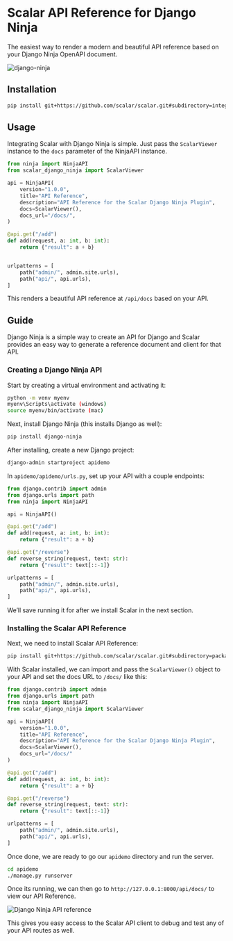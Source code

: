 # Scalar API Reference for Django Ninja

The easiest way to render a modern and beautiful API reference based on your Django Ninja OpenAPI document.

![django-ninja](ninja.png)

## Installation

```bash
pip install git+https://github.com/scalar/scalar.git#subdirectory=integrations/django-ninja
```

## Usage

Integrating Scalar with Django Ninja is simple.
Just pass the `ScalarViewer` instance to the `docs` parameter of the NinjaAPI instance.

```python
from ninja import NinjaAPI
from scalar_django_ninja import ScalarViewer

api = NinjaAPI(
    version="1.0.0",
    title="API Reference",
    description="API Reference for the Scalar Django Ninja Plugin",
    docs=ScalarViewer(),
    docs_url="/docs/",
)

@api.get("/add")
def add(request, a: int, b: int):
    return {"result": a + b}


urlpatterns = [
    path("admin/", admin.site.urls),
    path("api/", api.urls),
]

```

This renders a beautiful API reference at `/api/docs` based on your API.

## Guide

Django Ninja is a simple way to create an API for Django and Scalar provides an easy way to generate a reference document and client for that API.

### Creating a Django Ninja API

Start by creating a virtual environment and activating it:

```bash
python -m venv myenv
myenv\Scripts\activate (windows)
source myenv/bin/activate (mac)
```

Next, install Django Ninja (this installs Django as well):

```bash
pip install django-ninja
```

After installing, create a new Django project:

```bash
django-admin startproject apidemo
```

In `apidemo/apidemo/urls.py`, set up your API with a couple endpoints:

```python
from django.contrib import admin
from django.urls import path
from ninja import NinjaAPI

api = NinjaAPI()

@api.get("/add")
def add(request, a: int, b: int):
    return {"result": a + b}

@api.get("/reverse")
def reverse_string(request, text: str):
    return {"result": text[::-1]}

urlpatterns = [
    path("admin/", admin.site.urls),
    path("api/", api.urls),
]

```

We’ll save running it for after we install Scalar in the next section.

### Installing the Scalar API Reference

Next, we need to install Scalar API Reference:

```bash
pip install git+https://github.com/scalar/scalar.git#subdirectory=packages/scalar_django_ninja
```

With Scalar installed, we can import and pass the `ScalarViewer()` object to your API and set the docs URL to `/docs/` like this:

```python
from django.contrib import admin
from django.urls import path
from ninja import NinjaAPI
from scalar_django_ninja import ScalarViewer

api = NinjaAPI(
    version="1.0.0",
    title="API Reference",
    description="API Reference for the Scalar Django Ninja Plugin",
    docs=ScalarViewer(),
    docs_url="/docs/"
)

@api.get("/add")
def add(request, a: int, b: int):
    return {"result": a + b}

@api.get("/reverse")
def reverse_string(request, text: str):
    return {"result": text[::-1]}

urlpatterns = [
    path("admin/", admin.site.urls),
    path("api/", api.urls),
]
```

Once done, we are ready to go our `apidemo` directory and run the server.

```bash
cd apidemo
./manage.py runserver
```

Once its running, we can then go to `http://127.0.0.1:8000/api/docs/` to view our API Reference.

![Django Ninja API reference](https://github.com/user-attachments/assets/10a1778a-efa0-4903-b0cb-974ea4135982)

This gives you easy access to the Scalar API client to debug and test any of your API routes as well.
